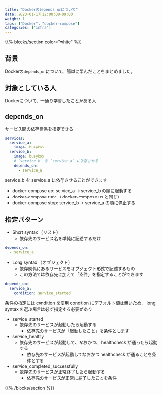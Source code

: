 ```yaml
---
title: "Dockerのdepends onについて"
date: 2023-01-17T12:00:00+09:00
weight: 1
tags: ["Docker", "docker-compose"]
categories: ["infra"]
---
```


{{% blocks/section color="white" %}}

## 背景

Dockerの`depends_on`について、簡単に学んだことをまとめました。

## 対象としている人

Dockerについて、一通り学習したことがある人

## depends_on

サービス間の依存関係を指定できる

```docker-compose.yaml
services:
  service_a:
    image: busybox
  service_b:
    image: busybox
    # `service_b` を `service_a` に依存させる
    depends_on:
      - service_a
```

service_b を service_a に依存させることができます

- docker-compose up: service_a → service_b の順に起動する
- docker-compose run: （ docker-compose up と同じ）
- docker-compose stop: service_b → service_a の順に停止する

## 指定パターン

- Short syntax （リスト）
  - 依存先のサービス名を単純に記述するだけ

```docker-compose.yaml
depends_on:
  - service_a
```

- Long syntax （オブジェクト）
  - 依存関係にあるサービスをオブジェクト形式で記述するもの
  - この方法では依存先に加えて「条件」を指定することができます

```docker-compose.yaml
depends_on:
  service_a:
    condition: service_started
```

条件の指定には condition を使用
condition にデフォルト値は無いため、 long syntax を選ぶ場合は必ず指定する必要があり

- service_started
  - 依存先のサービスが起動したら起動する
    - 依存先のサービスが「起動したこと」を条件とします
- service_healthy
  - 依存先のサービスが起動して、なおかつ、 healthcheck が通ったら起動する
    - 依存先のサービスが起動してなおかつ healthcheck が通ることを条件とする
- service_completed_successfully
  - 依存先のサービスが正常終了したら起動する
    - 依存先のサービスが正常に終了したことを条件

{{% /blocks/section %}}
